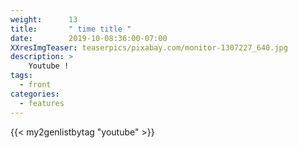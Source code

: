 ```yaml
---
weight:      13
title:       " time title "
date:        2019-10-08:36:00-07:00
XXresImgTeaser: teaserpics/pixabay.com/monitor-1307227_640.jpg
description: >
    Youtube !
tags:
  - front
categories:
  - features
---
```


{{< my2genlistbytag "youtube" >}}

